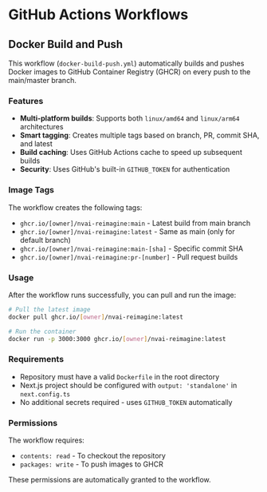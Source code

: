 # GitHub Actions Workflows

## Docker Build and Push

This workflow (`docker-build-push.yml`) automatically builds and pushes Docker images to GitHub Container Registry (GHCR) on every push to the main/master branch.

### Features

- **Multi-platform builds**: Supports both `linux/amd64` and `linux/arm64` architectures
- **Smart tagging**: Creates multiple tags based on branch, PR, commit SHA, and latest
- **Build caching**: Uses GitHub Actions cache to speed up subsequent builds
- **Security**: Uses GitHub's built-in `GITHUB_TOKEN` for authentication

### Image Tags

The workflow creates the following tags:
- `ghcr.io/[owner]/nvai-reimagine:main` - Latest build from main branch
- `ghcr.io/[owner]/nvai-reimagine:latest` - Same as main (only for default branch)
- `ghcr.io/[owner]/nvai-reimagine:main-[sha]` - Specific commit SHA
- `ghcr.io/[owner]/nvai-reimagine:pr-[number]` - Pull request builds

### Usage

After the workflow runs successfully, you can pull and run the image:

```bash
# Pull the latest image
docker pull ghcr.io/[owner]/nvai-reimagine:latest

# Run the container
docker run -p 3000:3000 ghcr.io/[owner]/nvai-reimagine:latest
```

### Requirements

- Repository must have a valid `Dockerfile` in the root directory
- Next.js project should be configured with `output: 'standalone'` in `next.config.ts`
- No additional secrets required - uses `GITHUB_TOKEN` automatically

### Permissions

The workflow requires:
- `contents: read` - To checkout the repository
- `packages: write` - To push images to GHCR

These permissions are automatically granted to the workflow.